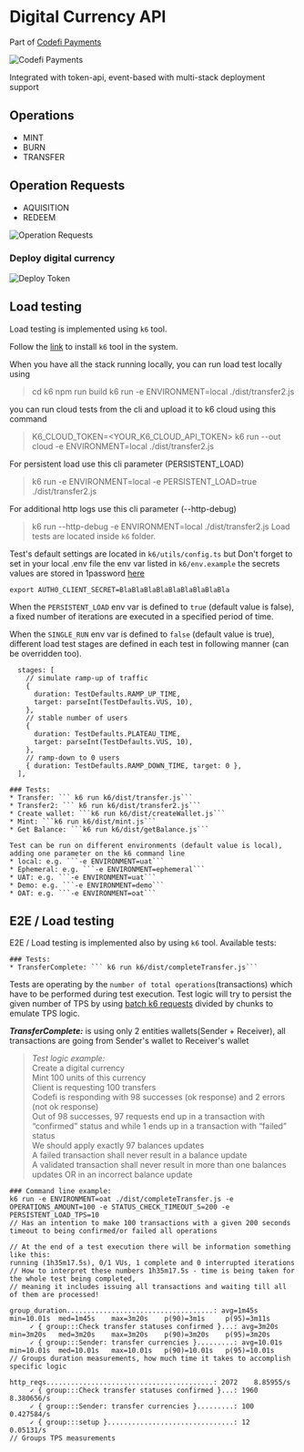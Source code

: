 # Digital Currency API

Part of [Codefi Payments](https://consensys.net/codefi/payments/)

![Codefi Payments](/images/codefi-payments.png)

Integrated with token-api, event-based with multi-stack deployment support

## Operations
- MINT
- BURN
- TRANSFER

## Operation Requests
- AQUISITION
- REDEEM

![Operation Requests](/images/aquire_redeem.png)

### Deploy digital currency

![Deploy Token](/images/payments-deploy-token.png)

## Load testing

Load testing is implemented using `k6` tool.

Follow the [link](https://k6.io/docs/getting-started/installation) to install `k6` tool in the system.

When you have all the stack running locally, you can run load test locally using
> cd k6
> npm run build
> k6 run -e ENVIRONMENT=local ./dist/transfer2.js

you can run cloud tests from the cli and upload it to k6 cloud using this command
> K6_CLOUD_TOKEN=<YOUR_K6_CLOUD_API_TOKEN> k6 run --out cloud -e ENVIRONMENT=local ./dist/transfer2.js

For persistent load use this cli parameter (PERSISTENT_LOAD)
> k6 run -e ENVIRONMENT=local -e PERSISTENT_LOAD=true ./dist/transfer2.js

For additional http logs use this cli parameter (--http-debug)
> k6 run  --http-debug -e ENVIRONMENT=local ./dist/transfer2.js
Load tests are located inside `k6` folder.

Test's default settings are located in `k6/utils/config.ts` but Don't forget to set in your local .env file the env var listed in `k6/env.example`
the secrets values are stored in 1password [here](https://start.1password.com/open/i?a=UK7Z754AFNEPHMSZTG43EODT3A&h=my.1password.com&i=37gxik5fv5eqqoaebjnt7rkaai&v=udqbp5l7qwjgr4tm3xpku7tmwy)

```
export AUTH0_CLIENT_SECRET=BlaBlaBlaBlaBlaBlaBlaBlaBla
```
When the `PERSISTENT_LOAD` env var is defined to `true` (default value is false), a fixed number of iterations are executed in a specified period of time.

When the `SINGLE_RUN` env var is defined to `false` (default value is true),  different load test stages are defined in each test in following manner (can be overridden too).

```
  stages: [
    // simulate ramp-up of traffic
    {
      duration: TestDefaults.RAMP_UP_TIME,
      target: parseInt(TestDefaults.VUS, 10),
    },
    // stable number of users
    {
      duration: TestDefaults.PLATEAU_TIME,
      target: parseInt(TestDefaults.VUS, 10),
    },
    // ramp-down to 0 users
    { duration: TestDefaults.RAMP_DOWN_TIME, target: 0 },
  ],
```


```  
### Tests:
* Transfer: ``` k6 run k6/dist/transfer.js```
* Transfer2: ``` k6 run k6/dist/transfer2.js```
* Create wallet: ```k6 run k6/dist/createWallet.js```
* Mint: ```k6 run k6/dist/mint.js```
* Get Balance: ```k6 run k6/dist/getBalance.js```

Test can be run on different environments (default value is local), adding one parameter on the k6 command line
* local: e.g. ```-e ENVIRONMENT=uat```
* Ephemeral: e.g. ```-e ENVIRONMENT=ephemeral```
* UAT: e.g. ```-e ENVIRONMENT=uat```
* Demo: e.g. ```-e ENVIRONMENT=demo```
* OAT: e.g. ```-e ENVIRONMENT=oat```
```

## E2E / Load testing

E2E / Load testing is implemented also by using `k6` tool.
Available tests:
```  
### Tests:
* TransferComplete: ``` k6 run k6/dist/completeTransfer.js```
```
Tests are operating by the `number of total operations`(transactions)
which have to be performed during test execution.
Test logic will try to persist the given number of TPS by using
[batch k6 requests](https://k6.io/docs/javascript-api/k6-http/batch/)
divided by chunks to emulate TPS logic.

**_TransferComplete:_** is using only 2 entities wallets(Sender + Receiver),
all transactions are going from Sender's wallet to Receiver's wallet
> _Test logic example:_  
> Create a digital currency  
> Mint 100 units of this currency  
> Client is requesting 100 transfers  
> Codefi is responding with 98 successes (ok response) and 2 errors (not ok response)  
> Out of 98 successes, 97 requests end up in a transaction with “confirmed” status and while 1 ends up in a transaction with “failed” status  
> We should apply exactly 97 balances updates  
> A failed transaction shall never result in a balance update  
> A validated transaction shall never result in more than one balances updates OR in an incorrect balance update

```  
### Command line example:
k6 run -e ENVIRONMENT=oat ./dist/completeTransfer.js -e OPERATIONS_AMOUNT=100 -e STATUS_CHECK_TIMEOUT_S=200 -e PERSISTENT_LOAD_TPS=10
// Has an intention to make 100 transactions with a given 200 seconds timeout to being confirmed/or failed all operations
```

```
// At the end of a test execution there will be information something like this:
running (1h35m17.5s), 0/1 VUs, 1 complete and 0 interrupted iterations
// How to interpret these numbers 1h35m17.5s - time is being taken for the whole test being completed, 
// meaning it includes issuing all transactions and waiting till all of them are processed!

group_duration....................................: avg=1m45s    min=10.01s  med=1m45s    max=3m20s    p(90)=3m1s     p(95)=3m11s   
     ✓ { group:::Check transfer statuses confirmed }...: avg=3m20s    min=3m20s   med=3m20s    max=3m20s    p(90)=3m20s    p(95)=3m20s   
     ✓ { group:::Sender: transfer currencies }.........: avg=10.01s   min=10.01s  med=10.01s   max=10.01s   p(90)=10.01s   p(95)=10.01s 
// Groups duration measurements, how much time it takes to accomplish specific logic

http_reqs.........................................: 2072    8.85955/s
     ✓ { group:::Check transfer statuses confirmed }...: 1960    8.380656/s
     ✓ { group:::Sender: transfer currencies }.........: 100     0.427584/s
     ✓ { group:::setup }...............................: 12      0.05131/s
// Groups TPS measurements
```
